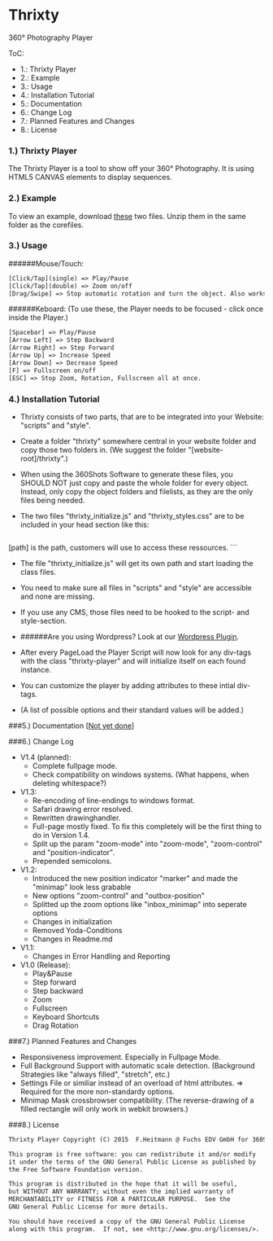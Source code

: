 # Thrixty
360° Photography Player

ToC:
* 1.: Thrixty Player
* 2.: Example
* 3.: Usage
* 4.: Installation Tutorial
* 5.: Documentation
* 6.: Change Log
* 7.: Planned Features and Changes
* 8.: License

### 1.) Thrixty Player
The Thrixty Player is a tool to show off your 360° Photography.
It is using HTML5 CANVAS elements to display sequences.

### 2.) Example
To view an example, download [these](https://github.com/FuchsEDV/Thrixty_example) two files.
Unzip them in the same folder as the corefiles.

### 3.) Usage
######Mouse/Touch:
```txt
[Click/Tap](single) => Play/Pause
[Click/Tap](double) => Zoom on/off
[Drag/Swipe] => Stop automatic rotation and turn the object. Also works in Zoom mode. | Drag the marker or minimap in classic mode to move the expanded area.
```
######Keboard:
(To use these, the Player needs to be focused - click once inside the Player.)
```txt
[Spacebar] => Play/Pause
[Arrow Left] => Step Backward
[Arrow Right] => Step Forward
[Arrow Up] => Increase Speed
[Arrow Down] => Decrease Speed
[F] => Fullscreen on/off
[ESC] => Stop Zoom, Rotation, Fullscreen all at once.
```

### 4.) Installation Tutorial
* Thrixty consists of two parts, that are to be integrated into your Website: "scripts" and "style".
* Create a folder "thrixty" somewhere central in your website folder and copy those two folders in.
(We suggest the folder "[website-root]/thrixty".)
* When using the 360Shots Software to generate these files, you SHOULD NOT just copy and paste the whole folder for every object.
Instead, only copy the object folders and filelists, as they are the only files being needed.
* The two files "thrixty_initialize.js" and "thrixty_styles.css" are to be included in your head section like this:

    ```html
<head>
    <script id="test" type="text/javascript" src="[path]scripts/thrixty_initialize.js"></script>
    <link type="text/css" rel="stylesheet" href="[path]style/thrixty_styles.css">
</head>
[path] is the path, customers will use to access these ressources.
```

* The file "thrixty_initialize.js" will get its own path and start loading the class files.
* You need to make sure all files in "scripts" and "style" are accessible and none are missing.
* If you use any CMS, those files need to be hooked to the script- and style-section.
* ######Are you using Wordpress? Look at our [Wordpress Plugin](https://github.com/FuchsEDV/Thrixty_Wordpress).

* After every PageLoad the Player Script will now look for any div-tags with the class "thrixty-player" and will initialize itself on each found instance.
* You can customize the player by adding attributes to these intial div-tags.
* (A list of possible options and their standard values will be added.)

###5.) Documentation
[[Not yet done](http://www.fuchs-edv.de)]

###6.) Change Log
* V1.4 (planned):
    * Complete fullpage mode.
    * Check compatibility on windows systems. (What happens, when deleting whitespace?)
* V1.3:
    * Re-encoding of line-endings to windows format.
    * Safari drawing error resolved.
    * Rewritten drawinghandler.
    * Full-page mostly fixed. To fix this completely will be the first thing to do in Version 1.4.
    * Split up the param "zoom-mode" into "zoom-mode", "zoom-control" and "position-indicator".
    * Prepended semicolons.
* V1.2:
    * Introduced the new position indicator "marker" and made the "minimap" look less grabable
    * New options "zoom-control" and "outbox-position"
    * Splitted up the zoom options like "inbox_minimap" into seperate options
    * Changes in initialization
    * Removed Yoda-Conditions
    * Changes in Readme.md
* V1.1:
    * Changes in Error Handling and Reporting
* V1.0 (Release):
    * Play&Pause
    * Step forward
    * Step backward
    * Zoom
    * Fullscreen
    * Keyboard Shortcuts
    * Drag Rotation

###7.) Planned Features and Changes
* Responsiveness improvement. Especially in Fullpage Mode.
* Full Background Support with automatic scale detection. (Background Strategies like "always filled", "stretch", etc.)
* Settings File or similiar instead of an overload of html attributes. => Required for the more non-standardy options.
* Minimap Mask crossbrowser compatibility. (The reverse-drawing of a filled rectangle will only work in webkit browsers.)

###8.) License
```txt
Thrixty Player Copyright (C) 2015  F.Heitmann @ Fuchs EDV GmbH for 360Shots

This program is free software: you can redistribute it and/or modify
it under the terms of the GNU General Public License as published by
the Free Software Foundation version.

This program is distributed in the hope that it will be useful,
but WITHOUT ANY WARRANTY; without even the implied warranty of
MERCHANTABILITY or FITNESS FOR A PARTICULAR PURPOSE.  See the
GNU General Public License for more details.

You should have received a copy of the GNU General Public License
along with this program.  If not, see <http://www.gnu.org/licenses/>.
```